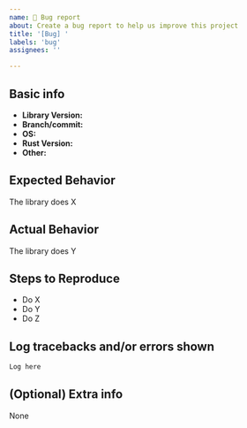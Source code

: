 ```yaml
---
name: 🐞 Bug report
about: Create a bug report to help us improve this project
title: '[Bug] '
labels: 'bug'
assignees: ''

---
```


## Basic info

* **Library Version:**
* **Branch/commit:**
* **OS:**
* **Rust Version:**
* **Other:**

## Expected Behavior

The library does X

## Actual Behavior

The library does Y

## Steps to Reproduce

* Do X
* Do Y
* Do Z

## Log tracebacks and/or errors shown

```txt
Log here
```

## (Optional) Extra info

None
